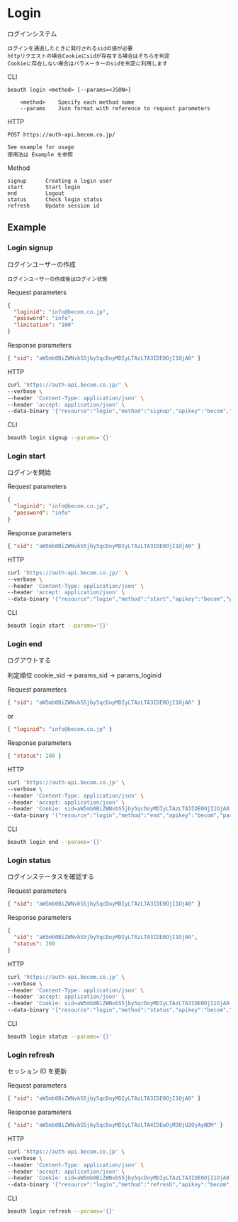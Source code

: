 # Login

ログインシステム

```text
ログインを通過したときに発行されるsidの値が必要
httpリクエストの場合Cookieにsidが存在する場合はそちらを判定
Cookieに存在しない場合はパラメーターのsidを判定に利用します
```

CLI

```text
beauth login <method> [--params=<JSON>]

    <method>    Specify each method name
    --params    Json format with reference to request parameters
```

HTTP

```text
POST https://auth-api.becom.co.jp/

See example for usage
使用法は Example を参照
```

Method

```text
signup      Creating a login user
start       Start login
end         Logout
status      Check login status
refresh     Update session id
```

## Example

### Login signup

ログインユーザーの作成

```text
ログインユーザーの作成後はログイン状態
```

Request parameters

```json
{
  "loginid": "info@becom.co.jp",
  "password": "info",
  "limitation": "100"
}
```

Response parameters

```json
{ "sid": "aW5mb0BiZWNvbS5jby5qcDoyMDIyLTAzLTA3IDE0OjI1OjA0" }
```

HTTP

```zsh
curl 'https://auth-api.becom.co.jp/' \
--verbose \
--header 'Content-Type: application/json' \
--header 'accept: application/json' \
--data-binary '{"resource":"login","method":"signup","apikey":"becom","params":{}}'
```

CLI

```zsh
beauth login signup --params='{}'
```

### Login start

ログインを開始

Request parameters

```json
{
  "loginid": "info@becom.co.jp",
  "password": "info"
}
```

Response parameters

```json
{ "sid": "aW5mb0BiZWNvbS5jby5qcDoyMDIyLTAzLTA3IDE0OjI1OjA0" }
```

HTTP

```zsh
curl 'https://auth-api.becom.co.jp/' \
--verbose \
--header 'Content-Type: application/json' \
--header 'accept: application/json' \
--data-binary '{"resource":"login","method":"start","apikey":"becom","params":{}}'
```

CLI

```zsh
beauth login start --params='{}'
```

### Login end

ログアウトする

判定順位 cookie_sid -> params_sid -> params_loginid

Request parameters

```json
{ "sid": "aW5mb0BiZWNvbS5jby5qcDoyMDIyLTAzLTA3IDE0OjI1OjA0" }
```

or

```json
{ "loginid": "info@becom.co.jp" }
```

Response parameters

```json
{ "status": 200 }
```

HTTP

```zsh
curl 'https://auth-api.becom.co.jp' \
--verbose \
--header 'Content-Type: application/json' \
--header 'accept: application/json' \
--header 'Cookie: sid=aW5mb0BiZWNvbS5jby5qcDoyMDIyLTAzLTA3IDE0OjI1OjA0' \
--data-binary '{"resource":"login","method":"end","apikey":"becom","params":{}}'
```

CLI

```zsh
beauth login end --params='{}'
```

### Login status

ログインステータスを確認する

Request parameters

```json
{ "sid": "aW5mb0BiZWNvbS5jby5qcDoyMDIyLTAzLTA3IDE0OjI1OjA0" }
```

Response parameters

```json
{
  "sid": "aW5mb0BiZWNvbS5jby5qcDoyMDIyLTAzLTA3IDE0OjI1OjA0",
  "status": 200
}
```

HTTP

```zsh
curl 'https://auth-api.becom.co.jp' \
--verbose \
--header 'Content-Type: application/json' \
--header 'accept: application/json' \
--header 'Cookie: sid=aW5mb0BiZWNvbS5jby5qcDoyMDIyLTAzLTA3IDE0OjI1OjA0' \
--data-binary '{"resource":"login","method":"status","apikey":"becom","params":{}}'
```

CLI

```zsh
beauth login status --params='{}'
```

### Login refresh

セッション ID を更新

Request parameters

```json
{ "sid": "aW5mb0BiZWNvbS5jby5qcDoyMDIyLTAzLTA3IDE0OjI1OjA0" }
```

Response parameters

```json
{ "sid": "aW5mb0BiZWNvbS5jby5qcDoyMDIyLTAzLTA4IDEwOjM3OjU2OjAyNDM" }
```

HTTP

```zsh
curl 'https://auth-api.becom.co.jp' \
--verbose \
--header 'Content-Type: application/json' \
--header 'accept: application/json' \
--header 'Cookie: sid=aW5mb0BiZWNvbS5jby5qcDoyMDIyLTAzLTA3IDE0OjI1OjA0' \
--data-binary '{"resource":"login","method":"refresh","apikey":"becom","params":{}}'
```

CLI

```zsh
beauth login refresh --params='{}'
```
